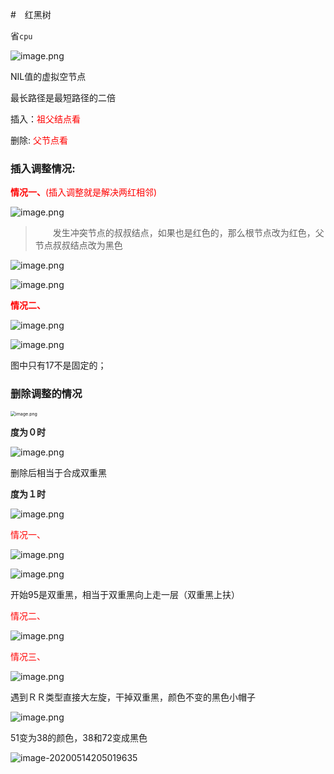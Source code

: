 #　红黑树

省`cpu `

![image.png](http://ww1.sinaimg.cn/large/006Uqzbtly1ges2uqo6fhj30ns0d4gob.jpg)

NIL值的虚拟空节点

最长路径是最短路径的二倍

插入：<font color = red>祖父结点看</font>

删除:   <font color = red> 父节点看</font>

### 插入调整情况:

<font color = red>**情况一、**(插入调整就是解决两红相邻)</font>

![image.png](http://ww1.sinaimg.cn/large/006Uqzbtly1ges6jnidd0j30my0b8gnr.jpg)

> 　　发生冲突节点的叔叔结点，如果也是红色的，那么根节点改为红色，父节点叔叔结点改为黑色

![image.png](http://ww1.sinaimg.cn/large/006Uqzbtly1ges6l7batcj30qm0bxadj.jpg)

![image.png](http://ww1.sinaimg.cn/large/006Uqzbtly1ges6n7wwr1j30sb09e0vr.jpg)

<font color = red>**情况二、**</font>

![image.png](http://ww1.sinaimg.cn/large/006Uqzbtly1ges6x64032j30sm0dk0vp.jpg)

![image.png](http://ww1.sinaimg.cn/large/006Uqzbtly1ges76rv5icj312x0g810j.jpg)

图中只有17不是固定的；

### 删除调整的情况





<img src="http://ww1.sinaimg.cn/large/006Uqzbtly1ges84p60dlj30ek0nadhr.jpg" alt="image.png" style="zoom: 50%;" />



**度为０时**

![image.png](http://ww1.sinaimg.cn/large/006Uqzbtly1ges8ayl07bj30nz0e3gph.jpg)

删除后相当于合成双重黑



**度为１时**

![image.png](http://ww1.sinaimg.cn/large/006Uqzbtly1ges8dgytshj30lx0jzgpw.jpg)

<font color = red>情况一、</font>

![image.png](http://ww1.sinaimg.cn/large/006Uqzbtly1ges8kafxo8j30qh0faacq.jpg)

![image.png](http://ww1.sinaimg.cn/large/006Uqzbtly1ges8l7tydjj30n701q3z0.jpg)

开始95是双重黑，相当于双重黑向上走一层（双重黑上扶）

<font color = red>情况二、</font>



![image.png](http://ww1.sinaimg.cn/large/006Uqzbtly1ges9swkdmvj30kv0fwq4g.jpg)



<font color = red>情况三、</font>

![image.png](http://ww1.sinaimg.cn/large/006Uqzbtly1ges8ye4mtej318p0lz7hi.jpg)

遇到ＲＲ类型直接大左旋，干掉双重黑，颜色不变的黑色小帽子

![image.png](http://ww1.sinaimg.cn/large/006Uqzbtly1ges92dbb86j30dv06sjsy.jpg)

51变为38的颜色，38和72变成黑色





![image-20200514205019635](../../../.config/Typora/typora-user-images/image-20200514205019635.png)